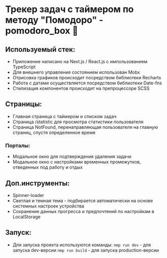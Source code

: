 # Трекер задач с таймером по методу "Помодоро" - pomodoro_box 🍅


## Используемый стек:
* Приложение написано на Next.js / React.js с импользованием TypeScript
* Для внешнего управления состоянием использован Mobx
* Отрисовка графиков происходит посредством библиотеки Recharts
* Работа с датами осуществляется посредством библиотеки Date-fns
* Стилизация компонентов происходит на препроцессоре SCSS


## Страницы:
* Главная страница с таймером и списком задач
* Страница /statistic для просмотра статистики пользователя
* Страница NotFound, перенаправляющая пользователя на главную страниц, спустя определенное время


### Порталы:
* Модальное окно для подтверждения удаления задачи 
* Модальное окно с настройками временных промежутков, отведенных под работу и отдых


## Доп.инструменты:
* Spinner-loader
* Светлая и темная тема - подбирается автоматически на основе системных настроек устройства
* Сохранение данных прогресса и предпочтений по настройкам в LocalStorage


## Запуск:
* Для запуска проекта используются команды:
  `nmp run dev` - для запуска dev-версии
  `nmp run build` - для запуска production-версии
